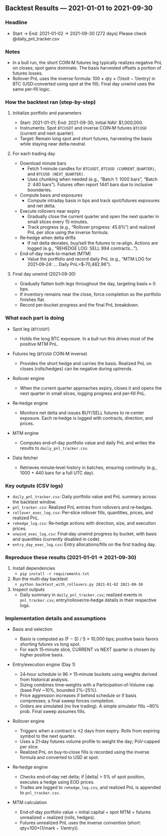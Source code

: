 ## Backtest Results — 2021-01-01 to 2021-09-30

### Headline
- Start → End: 2021-01-02 → 2021-09-30 (272 days)
Please check @daily_pnl_tracker.csv 

### Notes
- In a bull run, the short COIN‑M futures leg typically realizes negative PnL on closes; spot gains dominate. The basis harvested offsets a portion of futures losses.
- Rollover PnL uses the inverse formula: 100 × qty × (1/exit − 1/entry) in BTC (USD‑converted using spot at the fill). Final day unwind uses the same per‑fill logic.

### How the backtest ran (step-by-step)

1. Initialize portfolio and parameters
   - Start: 2021-01-01; End: 2021-09-30; Initial NAV: $1,000,000.
   - Instruments: Spot `BTCUSDT` and inverse COIN‑M futures `BTCUSD` (current and next quarter).
   - Target: Remain long spot and short futures, harvesting the basis while staying near delta‑neutral.

2. For each trading day
   - Download minute bars
     - Fetch 1‑minute candles for `BTCUSDT`, `BTCUSD (CURRENT_QUARTER)`, and `BTCUSD (NEXT_QUARTER)`.
     - Uses chunking when needed (e.g., “Batch 1: 1000 bars”, “Batch 2: 440 bars”). Futures often report 1441 bars due to inclusive boundaries.
   - Compute basis and exposures
     - Compute intraday basis in bps and track spot/futures exposures and net delta.
   - Execute rollovers near expiry
     - Gradually close the current quarter and open the next quarter in small slices every 15 minutes.
     - Track progress (e.g., “Rollover progress: 45.8%”) and realized PnL per slice using the inverse formula.
   - Re‑hedge when delta drifts
     - If net delta deviates, buy/sell the futures to re‑align. Actions are logged (e.g., “REHEDGE LOG: SELL 994 contracts...”).
   - End‑of‑day mark‑to‑market (MTM)
     - Value the portfolio and record daily PnL (e.g., “MTM LOG for 2021‑09‑24: ... Daily PnL=$‑70,482.96”).

3. Final day unwind (2021‑09‑30)
   - Gradually flatten both legs throughout the day, targeting basis ≈ 0 bps.
   - If inventory remains near the close, force completion so the portfolio finishes flat.
   - Record per‑bucket progress and the final PnL breakdown.

### What each part is doing

- Spot leg (`BTCUSDT`)
  - Holds the long BTC exposure. In a bull run this drives most of the positive MTM PnL.

- Futures leg (`BTCUSD` COIN‑M inverse)
  - Provides the short hedge and carries the basis. Realized PnL on closes (rolls/hedges) can be negative during uptrends.

- Rollover engine
  - When the current quarter approaches expiry, closes it and opens the next quarter in small slices, logging progress and per‑fill PnL.

- Re‑hedge engine
  - Monitors net delta and issues BUY/SELL futures to re‑center exposure. Each re‑hedge is logged with contracts, direction, and prices.

- MTM engine
  - Computes end‑of‑day portfolio value and daily PnL and writes the results to `daily_pnl_tracker.csv`.

- Data fetcher
  - Retrieves minute‑level history in batches, ensuring continuity (e.g., 1000 + 440 bars for a full UTC day).

### Key outputs (CSV logs)

- `daily_pnl_tracker.csv`: Daily portfolio value and PnL summary across the backtest window.
- `pnl_tracker.csv`: Realized PnL entries from rollovers and re‑hedges.
- `rollover_exec_log.csv`: Per‑slice rollover fills, quantities, prices, and realized PnL.
- `rehedge_log.csv`: Re‑hedge actions with direction, size, and execution prices.
- `unwind_exec_log.csv`: Final‑day unwind progress by bucket, with basis and quantities (currently disabled in code).
- `entry_day_exec_log.csv`: Entry allocations/fills on the first trading day.


### Reproduce these results (2021‑01‑01 → 2021‑09‑30)

1. Install dependencies
   - `pip install -r requirements.txt`
2. Run the multi‑day backtest
   - `python backtest_with_rollovers.py 2021-01-02 2021-09-30`
3. Inspect outputs
   - Daily summary in `daily_pnl_tracker.csv`; realized events in `pnl_tracker.csv`; entry/rollover/re‑hedge details in their respective logs.


### Implementation details and assumptions

- Basis and selection
  - Basis is computed as (F − S) / S × 10,000 bps; positive basis favors shorting futures vs long spot.
  - For each 15‑minute slice, CURRENT vs NEXT quarter is chosen by higher positive basis.

- Entry/execution engine (Day 1)
  - 24‑hour schedule in 96 × 15‑minute buckets using weights derived from historical analysis.
  - Sizing combines time‑weights with a Participation‑of‑Volume cap (base PoV ~10%, bounded 2%–25%).
  - Price aggression increases if behind schedule or if basis compresses; a final sweep forces completion.
  - Orders are simulated (no live trading). A simple simulator fills ~90% prob. Final sweep assumes fills.

- Rollover engine
  - Triggers when a contract is ≤2 days from expiry. Rolls from expiring symbol to the next quarter.
  - Uses a 21‑day futures volume profile to weight the day; PoV‑capped per slice.
  - Realized PnL on buy‑to‑close fills is recorded using the inverse formula and converted to USD at spot.

- Re‑hedge engine
  - Checks end‑of‑day net delta; if |delta| > 5% of spot position, executes a hedge using EOD prices.
  - Trades are logged to `rehedge_log.csv`, and realized PnL is appended to `pnl_tracker.csv`.

- MTM calculation
  - End‑of‑day portfolio value = initial capital + spot MTM + futures unrealized + realized (rolls, hedges).
  - Futures unrealized PnL uses the inverse convention (short: qty×100×(1/mark − 1/entry)).

